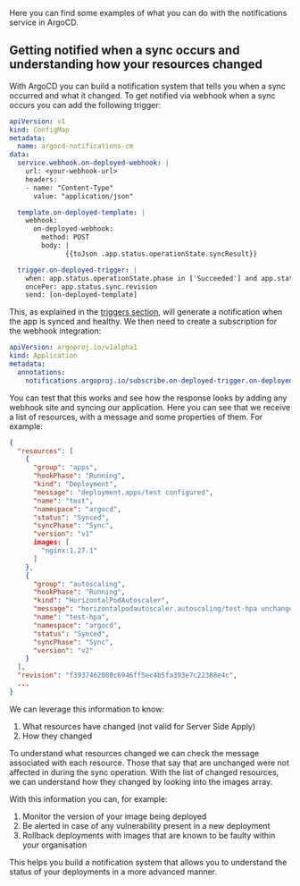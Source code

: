 Here you can find some examples of what you can do with the notifications service in ArgoCD.

## Getting notified when a sync occurs and understanding how your resources changed

With ArgoCD you can build a notification system that tells you when a sync occurred and what it changed. 
To get notified via webhook when a sync occurs you can add the following trigger:

```yaml
apiVersion: v1
kind: ConfigMap
metadata:
  name: argocd-notifications-cm
data:
  service.webhook.on-deployed-webhook: |
    url: <your-webhook-url>
    headers:
    - name: "Content-Type"
      value: "application/json"

  template.on-deployed-template: |
    webhook:
      on-deployed-webhook:
        method: POST
        body: |
              {{toJson .app.status.operationState.syncResult}}

  trigger.on-deployed-trigger: |
    when: app.status.operationState.phase in ['Succeeded'] and app.status.health.status in ['Healthy', 'Degraded']
    oncePer: app.status.sync.revision
    send: [on-deployed-template]
```

This, as explained in the [triggers section](triggers/#avoid-sending-same-notification-too-often), will generate a notification when the app is synced and healthy. We then need to create a subscription for the webhook integration:

```yaml
apiVersion: argoproj.io/v1alpha1
kind: Application
metadata:
  annotations:
    notifications.argoproj.io/subscribe.on-deployed-trigger.on-deployed-webhook: ""
```

You can test that this works and see how the response looks by adding any webhook site and syncing our application. Here you can see that we receive a list of resources, with a message and some properties of them. For example:

```json
{
  "resources": [
    {
      "group": "apps",
      "hookPhase": "Running",
      "kind": "Deployment",
      "message": "deployment.apps/test configured",
      "name": "test",
      "namespace": "argocd",
      "status": "Synced",
      "syncPhase": "Sync",
      "version": "v1"
      images: [
        "nginx:1.27.1"
      ]
    },
    {
      "group": "autoscaling",
      "hookPhase": "Running",
      "kind": "HorizontalPodAutoscaler",
      "message": "horizontalpodautoscaler.autoscaling/test-hpa unchanged",
      "name": "test-hpa",
      "namespace": "argocd",
      "status": "Synced",
      "syncPhase": "Sync",
      "version": "v2"
    }
  ],
  "revision": "f3937462080c6946ff5ec4b5fa393e7c22388e4c",
  ...
}
```

We can leverage this information to know:

1. What resources have changed (not valid for Server Side Apply)
2. How they changed

To understand what resources changed we can check the message associated with each resource. Those that say that are unchanged were not affected in during the sync operation. With the list of changed resources, we can understand how they changed by looking into the images array.

With this information you can, for example:
1. Monitor the version of your image being deployed
2. Be alerted in case of any vulnerability present in a new deployment
3. Rollback deployments with images that are known to be faulty within your organisation

This helps you build a notification system that allows you to understand the status of your deployments in a more advanced manner.
